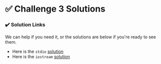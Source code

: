 # ✅ Challenge 3 Solutions

### ✔️ Solution Links

We can help if you need it, or the solutions are below if you're ready to see them.

* Here is the `stdio` [solution](https://cplayground.com/?p=cassowary-louse-emu)
* Here is the `iostream` [solution](https://cplayground.com/?p=moose-chameleon-badger)

